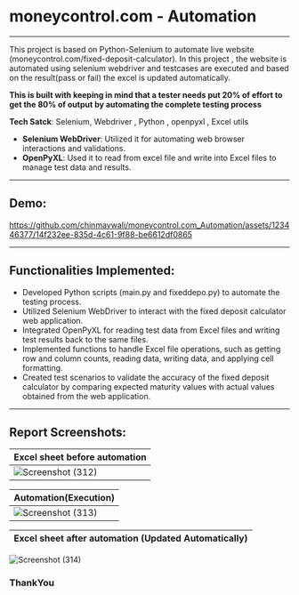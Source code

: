 # moneycontrol.com - Automation
-------

This project is based on Python-Selenium to automate live website (moneycontrol.com/fixed-deposit-calculator). In this project , the website is automated using selenium webdriver and testcases are executed and based on the result(pass or fail) the excel is updated automatically.

**This is built with keeping in mind that a tester needs put 20% of effort to get the 80% of output by automating the complete testing process**

**Tech Satck**: Selenium, Webdriver ,  Python , openpyxl ,  Excel utils
- **Selenium WebDriver**: Utilized it for automating web browser interactions and validations.
- **OpenPyXL**: Used it to read from excel file and write into Excel files to manage test data and results.

-------------

## Demo:
https://github.com/chinmaywali/moneycontrol.com_Automation/assets/123446377/14f232ee-835d-4c61-9f88-be6612df0865

----------

## Functionalities Implemented:
- Developed Python scripts (main.py and fixeddepo.py) to automate the testing process.
- Utilized Selenium WebDriver to interact with the fixed deposit calculator web application.
- Integrated OpenPyXL for reading test data from Excel files and writing test results back to the same files.
- Implemented functions to handle Excel file operations, such as getting row and column counts, reading data, writing data, and applying cell formatting.
- Created test scenarios to validate the accuracy of the fixed deposit calculator by comparing expected maturity values with actual values obtained from the web application.


-----
## Report Screenshots:

| Excel sheet before automation |
| ------- |
| ![Screenshot (312)](https://github.com/chinmaywali/moneycontrol.com_Automation/assets/123446377/2d04fee9-d5b7-4eaf-ab53-897b40626a4e) |


| Automation(Execution) |
| ------- |
| ![Screenshot (313)](https://github.com/chinmaywali/moneycontrol.com_Automation/assets/123446377/14840652-1986-47d5-83f4-1c4027089219) |


| Excel sheet after automation (Updated Automatically)|
| ------- |
![Screenshot (314)](https://github.com/chinmaywali/moneycontrol.com_Automation/assets/123446377/3f708dff-eea1-4e18-9290-214d1b25c156)

### ThankYou


















